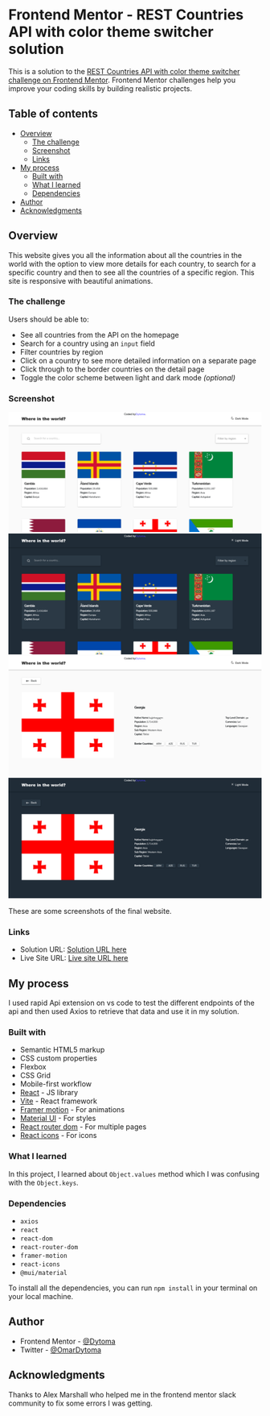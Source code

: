 # Frontend Mentor - REST Countries API with color theme switcher solution

This is a solution to the [REST Countries API with color theme switcher challenge on Frontend Mentor](https://www.frontendmentor.io/challenges/rest-countries-api-with-color-theme-switcher-5cacc469fec04111f7b848ca). Frontend Mentor challenges help you improve your coding skills by building realistic projects. 

## Table of contents

- [Overview](#overview)
  - [The challenge](#the-challenge)
  - [Screenshot](#screenshot)
  - [Links](#links)
- [My process](#my-process)
  - [Built with](#built-with)
  - [What I learned](#what-i-learned)
  - [Dependencies](#dependencies)
- [Author](#author)
- [Acknowledgments](#acknowledgments)


## Overview

This website gives you all the information about all the countries in the world with the option to view more details for each country, to search for a specific country and then to see all the countries of a specific region. This site is responsive with beautiful animations.

### The challenge

Users should be able to:

- See all countries from the API on the homepage
- Search for a country using an `input` field
- Filter countries by region
- Click on a country to see more detailed information on a separate page
- Click through to the border countries on the detail page
- Toggle the color scheme between light and dark mode *(optional)*

### Screenshot

![](./public/images/countries-light.png)
![](./public/images/countries-dark.png)
![](./public/images/country-details-light.png)
![](./public/images/country-details-dark.png)

These are some screenshots of the final website.

### Links

- Solution URL: [Solution URL here](https://your-solution-url.com)
- Live Site URL: [Live site URL here](https://your-live-site-url.com)

## My process

I used rapid Api extension on vs code to test the different endpoints of the api and then used Axios to retrieve that data and use it in my solution.

### Built with

- Semantic HTML5 markup
- CSS custom properties
- Flexbox
- CSS Grid
- Mobile-first workflow
- [React](https://reactjs.org/) - JS library
- [Vite](https://vitejs.dev/guide/) - React framework
- [Framer motion](https://www.framer.com/motion/) - For animations
- [Material UI](https://mui.com/material-ui/getting-started/overview/) - For styles
- [React router dom](https://reactrouter.com/en/main) - For multiple pages
- [React icons](https://react-icons.github.io/react-icons//) - For icons


### What I learned

In this project, I learned about ```Object.values``` method which I was confusing with the ```Object.keys```.

### Dependencies

- `axios`
- `react`
- `react-dom`
- `react-router-dom`
- `framer-motion`
- `react-icons`
- `@mui/material`

To install all the dependencies, you can run ```npm install``` in your terminal on your local machine.


## Author

- Frontend Mentor - [@Dytoma](https://www.frontendmentor.io/profile/Dytoma)
- Twitter - [@OmarDytoma](https://www.twitter.com/OmarDytoma)

## Acknowledgments

Thanks to Alex Marshall who helped me in the frontend mentor slack community to fix some errors I was getting. 
